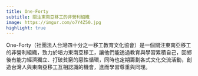 ```yaml
---
title: One-Forty
subtitle: 關注東南亞移工的非營利組織
image: https://imgur.com/o7Y4Z50.jpg
highlight: true
---
```

One-Forty（社團法人台灣四十分之一移工教育文化協會）是一個關注東南亞移工的非營利組織，致力於培力東南亞移工，讓他們能透過教育與學習累積自己，回鄉後有能力經濟獨立、打破貧窮的惡性循環，同時也定期籌劃各式文化交流活動，創造台灣人與東南亞移工互相認識的機會，進而學習尊重與同理。
